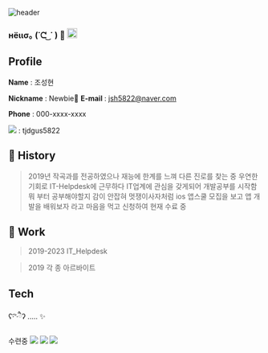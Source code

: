 ![header](https://capsule-render.vercel.app/api?type=soft&text=이력서&color=auto)

### нёιισ｡ (˙ᘧ ͜ ˙ ) 👋 <img src="https://github.com/tjdgus5822/tjdgus5822/assets/144208258/8d2c0106-6913-486a-9ff4-ff2d4204e889" width="20" height="20">

<!-- img src="https://github.com/tjdgus5822/tjdgus5822/assets/144208258/8d2c0106-6913-486a-9ff4-ff2d4204e889" width="20" height="20" -->



## Profile


**Name** : 조성현

**Nickname** : Newbie🐣
**E-mail** : jsh5822@naver.com

**Phone** : 000-xxxx-xxxx

**<img src="https://img.shields.io/badge/Github-181717?style=for-the-badge&logo=Github&logoColor=white">** : tjdgus5822

## 🌱 History

>2019년 작곡과를 전공하였으나 재능에 한계를 느껴 다른 진로를 찾는 중 우연한 기회로 IT-Helpdesk에 근무하다 IT업계에 관심을 갖게되어 개발공부를 시작함
>뭐 부터 공부해야할지 감이 안잡혀 멋쟁이사자처럼 ios 앱스쿨 모집을 보고 앱 개발을 배워보자 라고 마음을 먹고 신청하여 현재 수료 중

## 🕺 Work

>2019-2023 IT_Helpdesk

>2019 각 종 아르바이트

## Tech

ʕ·͡ˑ·ཻʔ ..... ✨

수련중 <img src="https://img.shields.io/badge/Swift-F05138?style=for-the-badge&logo=Swift&logoColor=white"> <img src="https://img.shields.io/badge/Swift-F05138?style=for-the-badge&logo=Swift&logoColor=white"> <img src="https://img.shields.io/badge/Swift-F05138?style=for-the-badge&logo=Swift&logoColor=white"> 
